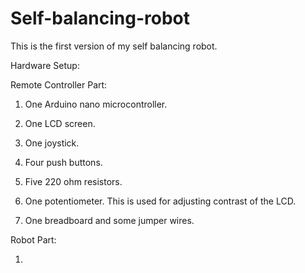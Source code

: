 # Self-balancing-robot

This is the first version of my self balancing robot. 

Hardware Setup:

Remote Controller Part:

1. One Arduino nano microcontroller. 
2. One LCD screen.
3. One joystick.

4. Four push buttons.

5. Five 220 ohm resistors.

6. One potentiometer. This is used for adjusting contrast of the LCD.

7. One breadboard and some jumper wires.

Robot Part:

1. 

